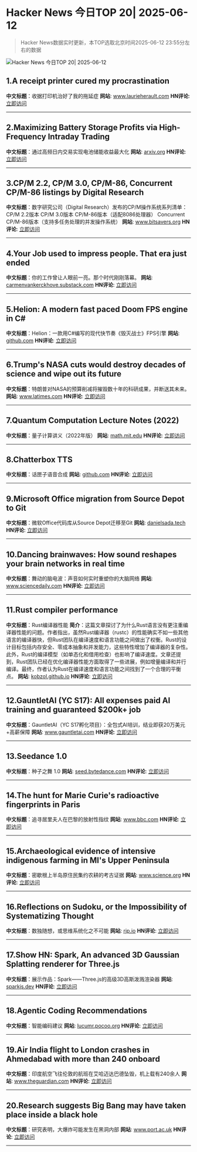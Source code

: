 # Hacker News 今日TOP 20| 2025-06-12

> Hacker News数据实时更新，本TOP选取北京时间2025-06-12 23:55分左右的数据

![Hacker News 今日TOP 20| 2025-06-12](https://img.chuhaix.com/2024/0910_imageFile-1665440404179-628424718_1725901191.png)

## 1.A receipt printer cured my procrastination
**中文标题**：收据打印机治好了我的拖延症
**网站**:  <a href='https://www.laurieherault.com/articles/a-thermal-receipt-printer-cured-my-procrastination' target='_blank' rel='nofollow'>www.laurieherault.com</a>
**HN评论**:  <a href='https://news.ycombinator.com/item?id=44256499&utm_source=www.chuhaix.com' target='_blank' rel='nofollow'>立即访问</a>

---

## 2.Maximizing Battery Storage Profits via High-Frequency Intraday Trading
**中文标题**：通过高频日内交易实现电池储能收益最大化
**网站**:  <a href='https://arxiv.org/abs/2504.06932' target='_blank' rel='nofollow'>arxiv.org</a>
**HN评论**:  <a href='https://news.ycombinator.com/item?id=44255728&utm_source=www.chuhaix.com' target='_blank' rel='nofollow'>立即访问</a>

---

## 3.CP/M 2.2, CP/M 3.0, CP/M-86, Concurrent CP/M-86 listings by Digital Research
**中文标题**：数字研究公司（Digital Research）发布的CP/M操作系统系列清单：
CP/M 2.2版本
CP/M 3.0版本
CP/M-86版本（适配8086处理器）
Concurrent CP/M-86版本（支持多任务处理的并发操作系统）
**网站**:  <a href='http://www.bitsavers.org/pdf/digitalResearch/CPM_Listings/' target='_blank' rel='nofollow'>www.bitsavers.org</a>
**HN评论**:  <a href='https://news.ycombinator.com/item?id=44257400&utm_source=www.chuhaix.com' target='_blank' rel='nofollow'>立即访问</a>

---

## 4.Your Job used to impress people. That era just ended
**中文标题**：你的工作曾让人眼前一亮。那个时代刚刚落幕。
**网站**:  <a href='https://carmenvankerckhove.substack.com/p/your-job-used-to-impress-people-that' target='_blank' rel='nofollow'>carmenvankerckhove.substack.com</a>
**HN评论**:  <a href='https://news.ycombinator.com/item?id=44259095&utm_source=www.chuhaix.com' target='_blank' rel='nofollow'>立即访问</a>

---

## 5.Helion: A modern fast paced Doom FPS engine in C#
**中文标题**：Helion：一款用C#编写的现代快节奏《毁灭战士》FPS引擎
**网站**:  <a href='https://github.com/Helion-Engine/Helion' target='_blank' rel='nofollow'>github.com</a>
**HN评论**:  <a href='https://news.ycombinator.com/item?id=44242435&utm_source=www.chuhaix.com' target='_blank' rel='nofollow'>立即访问</a>

---

## 6.Trump's NASA cuts would destroy decades of science and wipe out its future
**中文标题**：特朗普对NASA的预算削减将摧毁数十年的科研成果，并断送其未来。
**网站**:  <a href='https://www.latimes.com/business/story/2025-06-09/trumps-nasa-cuts-would-destroy-decades-of-science-and-wipe-out-its-future' target='_blank' rel='nofollow'>www.latimes.com</a>
**HN评论**:  <a href='https://news.ycombinator.com/item?id=44259001&utm_source=www.chuhaix.com' target='_blank' rel='nofollow'>立即访问</a>

---

## 7.Quantum Computation Lecture Notes (2022)
**中文标题**：量子计算讲义（2022年版）
**网站**:  <a href='https://math.mit.edu/~shor/435-LN/' target='_blank' rel='nofollow'>math.mit.edu</a>
**HN评论**:  <a href='https://news.ycombinator.com/item?id=44222307&utm_source=www.chuhaix.com' target='_blank' rel='nofollow'>立即访问</a>

---

## 8.Chatterbox TTS
**中文标题**：话匣子语音合成
**网站**:  <a href='https://github.com/resemble-ai/chatterbox' target='_blank' rel='nofollow'>github.com</a>
**HN评论**:  <a href='https://news.ycombinator.com/item?id=44251411&utm_source=www.chuhaix.com' target='_blank' rel='nofollow'>立即访问</a>

---

## 9.Microsoft Office migration from Source Depot to Git
**中文标题**：微软Office代码库从Source Depot迁移至Git
**网站**:  <a href='https://danielsada.tech/blog/carreer-part-7-how-office-moved-to-git-and-i-loved-devex/' target='_blank' rel='nofollow'>danielsada.tech</a>
**HN评论**:  <a href='https://news.ycombinator.com/item?id=44253212&utm_source=www.chuhaix.com' target='_blank' rel='nofollow'>立即访问</a>

---

## 10.Dancing brainwaves: How sound reshapes your brain networks in real time
**中文标题**：舞动的脑电波：声音如何实时重塑你的大脑网络
**网站**:  <a href='https://www.sciencedaily.com/releases/2025/06/250602155001.htm' target='_blank' rel='nofollow'>www.sciencedaily.com</a>
**HN评论**:  <a href='https://news.ycombinator.com/item?id=44216370&utm_source=www.chuhaix.com' target='_blank' rel='nofollow'>立即访问</a>

---

## 11.Rust compiler performance
**中文标题**：Rust编译器性能
**简介**：这篇文章探讨了为什么Rust语言没有更注重编译器性能的问题。作者指出，虽然Rust编译器（rustc）的性能确实不如一些其他语言的编译器快，但Rust团队在编译速度和语言功能之间做出了权衡。Rust的设计目标包括内存安全、零成本抽象和并发能力，这些特性增加了编译器的复杂性。此外，Rust的编译模型（如单态化和借用检查）也影响了编译速度。文章还提到，Rust团队已经在优化编译器性能方面取得了一些进展，例如增量编译和并行编译。最终，作者认为Rust在编译速度和语言功能之间找到了一个合理的平衡点。
**网站**:  <a href='https://kobzol.github.io/rust/rustc/2025/06/09/why-doesnt-rust-care-more-about-compiler-performance.html' target='_blank' rel='nofollow'>kobzol.github.io</a>
**HN评论**:  <a href='https://news.ycombinator.com/item?id=44234080&utm_source=www.chuhaix.com' target='_blank' rel='nofollow'>立即访问</a>

---

## 12.GauntletAI (YC S17): All expenses paid AI training and guaranteed $200k+ job
**中文标题**：GauntletAI（YC S17孵化项目）：全包式AI培训，结业即获20万美元+高薪保障
**网站**:  <a href='https://www.gauntletai.com/' target='_blank' rel='nofollow'>www.gauntletai.com</a>
**HN评论**:  <a href='https://news.ycombinator.com/item?id=44256701&utm_source=www.chuhaix.com' target='_blank' rel='nofollow'>立即访问</a>

---

## 13.Seedance 1.0
**中文标题**：种子之舞 1.0
**网站**:  <a href='https://seed.bytedance.com/en/seedance' target='_blank' rel='nofollow'>seed.bytedance.com</a>
**HN评论**:  <a href='https://news.ycombinator.com/item?id=44258213&utm_source=www.chuhaix.com' target='_blank' rel='nofollow'>立即访问</a>

---

## 14.The hunt for Marie Curie's radioactive fingerprints in Paris
**中文标题**：追寻居里夫人在巴黎的放射性指纹
**网站**:  <a href='https://www.bbc.com/future/article/20250605-the-hunt-for-marie-curies-radioactive-fingerprints-in-paris' target='_blank' rel='nofollow'>www.bbc.com</a>
**HN评论**:  <a href='https://news.ycombinator.com/item?id=44231386&utm_source=www.chuhaix.com' target='_blank' rel='nofollow'>立即访问</a>

---

## 15.Archaeological evidence of intensive indigenous farming in MI's Upper Peninsula
**中文标题**：密歇根上半岛原住民集约农耕的考古证据
**网站**:  <a href='https://www.science.org/doi/10.1126/science.ads1643' target='_blank' rel='nofollow'>www.science.org</a>
**HN评论**:  <a href='https://news.ycombinator.com/item?id=44230157&utm_source=www.chuhaix.com' target='_blank' rel='nofollow'>立即访问</a>

---

## 16.Reflections on Sudoku, or the Impossibility of Systematizing Thought
**中文标题**：数独随想，或思维系统化之不可能
**网站**:  <a href='https://rjp.io/blog/2025-06-07-reflections-on-sudoku' target='_blank' rel='nofollow'>rjp.io</a>
**HN评论**:  <a href='https://news.ycombinator.com/item?id=44220245&utm_source=www.chuhaix.com' target='_blank' rel='nofollow'>立即访问</a>

---

## 17.Show HN: Spark, An advanced 3D Gaussian Splatting renderer for Three.js
**中文标题**：展示作品：Spark——Three.js的高级3D高斯泼溅渲染器
**网站**:  <a href='https://sparkjs.dev/' target='_blank' rel='nofollow'>sparkjs.dev</a>
**HN评论**:  <a href='https://news.ycombinator.com/item?id=44249565&utm_source=www.chuhaix.com' target='_blank' rel='nofollow'>立即访问</a>

---

## 18.Agentic Coding Recommendations
**中文标题**：智能编码建议
**网站**:  <a href='https://lucumr.pocoo.org/2025/6/12/agentic-coding/' target='_blank' rel='nofollow'>lucumr.pocoo.org</a>
**HN评论**:  <a href='https://news.ycombinator.com/item?id=44255608&utm_source=www.chuhaix.com' target='_blank' rel='nofollow'>立即访问</a>

---

## 19.Air India flight to London crashes in Ahmedabad with more than 240 onboard
**中文标题**：印度航空飞往伦敦的航班在艾哈迈达巴德坠毁，机上载有240余人
**网站**:  <a href='https://www.theguardian.com/world/live/2025/jun/12/air-india-flight-ai171-plane-crash-ahmedabad-india-latest-updates' target='_blank' rel='nofollow'>www.theguardian.com</a>
**HN评论**:  <a href='https://news.ycombinator.com/item?id=44255602&utm_source=www.chuhaix.com' target='_blank' rel='nofollow'>立即访问</a>

---

## 20.Research suggests Big Bang may have taken place inside a black hole
**中文标题**：研究表明，大爆炸可能发生在黑洞内部
**网站**:  <a href='https://www.port.ac.uk/news-events-and-blogs/blogs/space-cosmology-and-the-universe/what-if-the-big-bang-wasnt-the-beginning-our-research-suggests-it-may-have-taken-place-inside-a-black-hole' target='_blank' rel='nofollow'>www.port.ac.uk</a>
**HN评论**:  <a href='https://news.ycombinator.com/item?id=44251047&utm_source=www.chuhaix.com' target='_blank' rel='nofollow'>立即访问</a>

---

